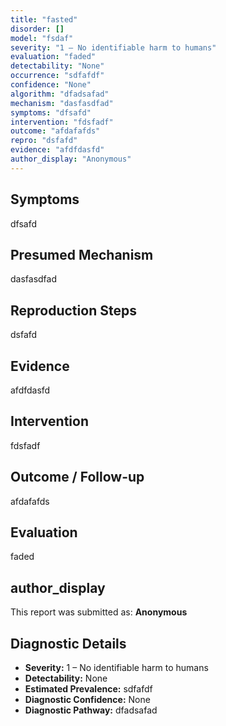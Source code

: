 ```yaml
---
title: "fasted"
disorder: []
model: "fsdaf"
severity: "1 – No identifiable harm to humans"
evaluation: "faded"
detectability: "None"
occurrence: "sdfafdf"
confidence: "None"
algorithm: "dfadsafad"
mechanism: "dasfasdfad"
symptoms: "dfsafd"
intervention: "fdsfadf"
outcome: "afdafafds"
repro: "dsfafd"
evidence: "afdfdasfd"
author_display: "Anonymous"
---
```


## Symptoms

dfsafd

## Presumed Mechanism

dasfasdfad

## Reproduction Steps

dsfafd

## Evidence

afdfdasfd

## Intervention

fdsfadf

## Outcome / Follow-up

afdafafds

## Evaluation

faded

## author_display

This report was submitted as: **Anonymous**

## Diagnostic Details

- **Severity:** 1 – No identifiable harm to humans
- **Detectability:** None
- **Estimated Prevalence:** sdfafdf
- **Diagnostic Confidence:** None
- **Diagnostic Pathway:** dfadsafad
